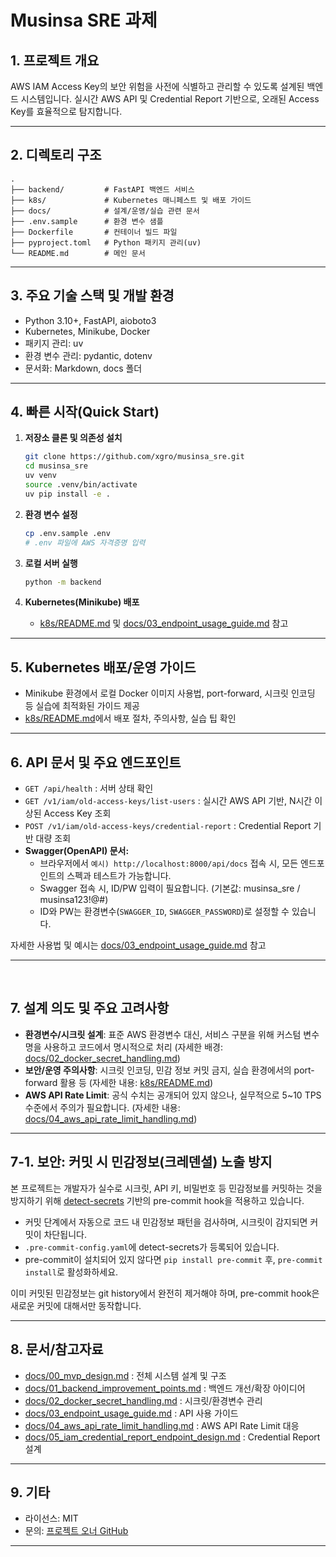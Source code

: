 # Musinsa SRE 과제

## 1. 프로젝트 개요

AWS IAM Access Key의 보안 위험을 사전에 식별하고 관리할 수 있도록 설계된 백엔드 시스템입니다.
실시간 AWS API 및 Credential Report 기반으로, 오래된 Access Key를 효율적으로 탐지합니다.

---

## 2. 디렉토리 구조

```
.
├── backend/         # FastAPI 백엔드 서비스
├── k8s/             # Kubernetes 매니페스트 및 배포 가이드
├── docs/            # 설계/운영/실습 관련 문서
├── .env.sample      # 환경 변수 샘플
├── Dockerfile       # 컨테이너 빌드 파일
├── pyproject.toml   # Python 패키지 관리(uv)
└── README.md        # 메인 문서
```

---

## 3. 주요 기술 스택 및 개발 환경

- Python 3.10+, FastAPI, aioboto3
- Kubernetes, Minikube, Docker
- 패키지 관리: uv
- 환경 변수 관리: pydantic, dotenv
- 문서화: Markdown, docs 폴더

---

## 4. 빠른 시작(Quick Start)

1. **저장소 클론 및 의존성 설치**

   ```bash
   git clone https://github.com/xgro/musinsa_sre.git
   cd musinsa_sre
   uv venv
   source .venv/bin/activate
   uv pip install -e .
   ```

2. **환경 변수 설정**

   ```bash
   cp .env.sample .env
   # .env 파일에 AWS 자격증명 입력
   ```

3. **로컬 서버 실행**

   ```bash
   python -m backend
   ```

4. **Kubernetes(Minikube) 배포**
   - [k8s/README.md](k8s/README.md) 및 [docs/03_endpoint_usage_guide.md](docs/03_endpoint_usage_guide.md) 참고

---

## 5. Kubernetes 배포/운영 가이드

- Minikube 환경에서 로컬 Docker 이미지 사용법, port-forward, 시크릿 인코딩 등 실습에 최적화된 가이드 제공
- [k8s/README.md](k8s/README.md)에서 배포 절차, 주의사항, 실습 팁 확인

---

## 6. API 문서 및 주요 엔드포인트

- `GET /api/health` : 서버 상태 확인
- `GET /v1/iam/old-access-keys/list-users` : 실시간 AWS API 기반, N시간 이상된 Access Key 조회
- `POST /v1/iam/old-access-keys/credential-report` : Credential Report 기반 대량 조회
- **Swagger(OpenAPI) 문서:**
  - 브라우저에서 `예시) http://localhost:8000/api/docs` 접속 시, 모든 엔드포인트의 스펙과 테스트가 가능합니다.
  - Swagger 접속 시, ID/PW 입력이 필요합니다. (기본값: musinsa_sre / musinsa123!@#)
  - ID와 PW는 환경변수(`SWAGGER_ID`, `SWAGGER_PASSWORD`)로 설정할 수 있습니다.

자세한 사용법 및 예시는 [docs/03_endpoint_usage_guide.md](docs/03_endpoint_usage_guide.md) 참고

---

<br>

## 7. 설계 의도 및 주요 고려사항

- **환경변수/시크릿 설계**:
  표준 AWS 환경변수 대신, 서비스 구분을 위해 커스텀 변수명을 사용하고 코드에서 명시적으로 처리
  (자세한 배경: [docs/02_docker_secret_handling.md](docs/02_docker_secret_handling.md))
- **보안/운영 주의사항**:
  시크릿 인코딩, 민감 정보 커밋 금지, 실습 환경에서의 port-forward 활용 등
  (자세한 내용: [k8s/README.md](k8s/README.md))
- **AWS API Rate Limit**:
  공식 수치는 공개되어 있지 않으나, 실무적으로 5~10 TPS 수준에서 주의가 필요합니다.
  (자세한 내용: [docs/04_aws_api_rate_limit_handling.md](docs/04_aws_api_rate_limit_handling.md))

---

## 7-1. 보안: 커밋 시 민감정보(크레덴셜) 노출 방지

본 프로젝트는 개발자가 실수로 시크릿, API 키, 비밀번호 등 민감정보를 커밋하는 것을 방지하기 위해 [detect-secrets](https://github.com/Yelp/detect-secrets) 기반의 pre-commit hook을 적용하고 있습니다.

- 커밋 단계에서 자동으로 코드 내 민감정보 패턴을 검사하며, 시크릿이 감지되면 커밋이 차단됩니다.
- `.pre-commit-config.yaml`에 detect-secrets가 등록되어 있습니다.
- pre-commit이 설치되어 있지 않다면 `pip install pre-commit` 후, `pre-commit install`로 활성화하세요.

이미 커밋된 민감정보는 git history에서 완전히 제거해야 하며, pre-commit hook은 새로운 커밋에 대해서만 동작합니다.

---

## 8. 문서/참고자료

- [docs/00_mvp_design.md](docs/00_mvp_design.md) : 전체 시스템 설계 및 구조
- [docs/01_backend_improvement_points.md](docs/01_backend_improvement_points.md) : 백엔드 개선/확장 아이디어
- [docs/02_docker_secret_handling.md](docs/02_docker_secret_handling.md) : 시크릿/환경변수 관리
- [docs/03_endpoint_usage_guide.md](docs/03_endpoint_usage_guide.md) : API 사용 가이드
- [docs/04_aws_api_rate_limit_handling.md](docs/04_aws_api_rate_limit_handling.md) : AWS API Rate Limit 대응
- [docs/05_iam_credential_report_endpoint_design.md](docs/05_iam_credential_report_endpoint_design.md) : Credential Report 설계

---

## 9. 기타

- 라이선스: MIT
- 문의: [프로젝트 오너 GitHub](https://github.com/xgro)

---
